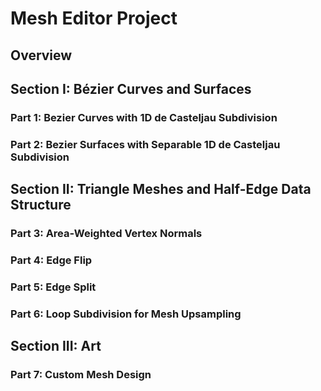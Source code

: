 # Mesh Editor Project
## Overview

## Section I: Bézier Curves and Surfaces

### Part 1: Bezier Curves with 1D de Casteljau Subdivision

### Part 2: Bezier Surfaces with Separable 1D de Casteljau Subdivision

## Section II: Triangle Meshes and Half-Edge Data Structure

### Part 3: Area-Weighted Vertex Normals

### Part 4: Edge Flip

### Part 5: Edge Split

### Part 6: Loop Subdivision for Mesh Upsampling

## Section III: Art

### Part 7: Custom Mesh Design